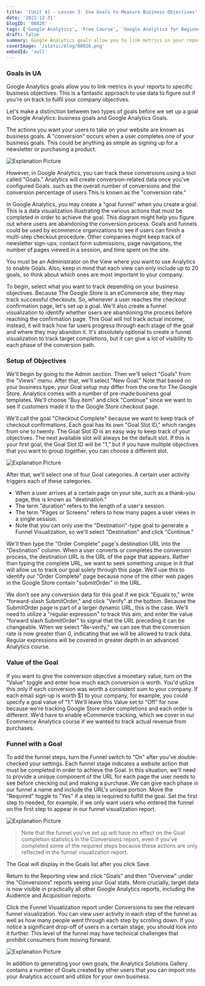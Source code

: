 ```yaml
---
title: '[Unit 4] - Lesson 3: Use Goals to Measure Business Objectives'
date: '2021-12-31'
blogID: '00026'
tags: ['Google Analytics', 'Free Course', 'Google Analytics for Beginners']
draft: false
summary: Google Analytics goals allow you to link metrics in your reports to specific business objectives. This is a fantastic approach to use data to figure out if you're on track to fulfil your company objectives.
coverImage: '/static/blog/00026.png'
embedId: 'null'
---
```


### Goals in UA

Google Analytics goals allow you to link metrics in your reports to specific business objectives. This is a fantastic approach to use data to figure out if you're on track to fulfil your company objectives.

Let's make a distinction between two types of goals before we set up a goal in Google Analytics: business goals and Google Analytics Goals.

The actions you want your users to take on your website are known as business goals. A "conversion" occurs when a user completes one of your business goals. This could be anything as simple as signing up for a newsletter or purchasing a product.

![Explanation Picture](/static/blog/00026_1.png)

However, in Google Analytics, you can track these conversions using a tool called "Goals." Analytics will create conversion-related data once you've configured Goals. such as the overall number of conversions and the conversion percentage of users This is known as the "conversion rate."

In Google Analytics, you may create a "goal funnel" when you create a goal. This is a data visualization illustrating the various actions that must be completed in order to achieve the goal. This diagram might help you figure out where users are abandoning the conversion process. Goals and funnels could be used by ecommerce organizations to see if users can finish a multi-step checkout procedure. Other companies might keep track of newsletter sign-ups, contact form submissions, page navigations, the number of pages viewed in a session, and time spent on the site.

You must be an Administrator on the View where you want to use Analytics to enable Goals. Also, keep in mind that each view can only include up to 20 goals, so think about which ones are most important to your company.

To begin, select what you want to track depending on your business objectives. Because The Google Store is an eCommerce site, they may track successful checkouts. So, whenever a user reaches the checkout confirmation page, let's set up a goal. We'll also create a funnel visualization to identify whether users are abandoning the process before reaching the confirmation page. This Goal will not track actual income; instead, it will track how far users progress through each stage of the goal and where they may abandon it. It's absolutely optional to create a funnel visualization to track target completions, but it can give a lot of visibility to each phase of the conversion path.

### Setup of Objectives

We'll begin by going to the Admin section. Then we'll select "Goals" from the "Views" menu. After that, we'll select "New Goal." Note that based on your business type, your Goal setup may differ from the one for The Google Store. Analytics comes with a number of pre-made business goal templates. We'll choose "Buy item" and click "Continue" since we want to see if customers made it to the Google Store checkout page.

We'll call the goal "Checkout Complete" because we want to keep track of checkout confirmations. Each goal has its own "Goal Slot ID," which ranges from one to twenty. The Goal Slot ID is an easy way to keep track of your objectives. The next available slot will always be the default slot. If this is your first goal, the Goal Slot ID will be "1," but if you have multiple objectives that you want to group together, you can choose a different slot.

![Explanation Picture](/static/blog/00026_2.png)

After that, we'll select one of four Goal categories. A certain user activity triggers each of these categories.

- When a user arrives at a certain page on your site, such as a thank-you page, this is known as "destination."
- The term "duration" refers to the length of a user's session.
- The term "Pages or Screens" refers to how many pages a user views in a single session.
- Note that you can only use the "Destination"-type goal to generate a Funnel Visualization, so we'll select "Destination" and click "Continue."

We'll then type the "Order Complete" page's destination URL into the "Destination" column. When a user converts or completes the conversion process, the destination URL is the URL of the page that appears. Rather than typing the complete URL, we want to seek something unique in it that will allow us to track our goal solely through this page. We'll use this to identify our "Order Complete" page because none of the other web pages in the Google Store contain "submitOrder" in the URL.

We don't see any conversion data for this goal if we pick "Equals to," write "forward-slash SubmitOrder," and click "Verify" at the bottom. Because the SubmitOrder page is part of a larger dynamic URL, this is the case. We'll need to utilize a "regular expression" to track this aim, and enter the value "forward slash SubmitOrder" to signal that the URL preceding it can be changeable. When we select "Re-verify," we can see that the conversion rate is now greater than 0, indicating that we will be allowed to track data. Regular expressions will be covered in greater depth in an advanced Analytics course.

### Value of the Goal

If you want to give the conversion objective a monetary value, turn on the "Value" toggle and enter how much each conversion is worth. You'd utilize this only if each conversion was worth a consistent sum to your company. If each email sign-up is worth $1 to your company, for example, you could specify a goal value of "1." We'll leave this Value set to "Off" for now because we're tracking Google Store order completions and each order is different. We'd have to enable eCommerce tracking, which we cover in our Ecommerce Analytics course if we wanted to track actual revenue from purchases.

### Funnel with a Goal

To add the funnel steps, turn the Funnel switch to "On" after you've double-checked your settings. Each funnel stage indicates a website action that must be completed in order to achieve the Goal. In this situation, we'll need to provide a unique component of the URL for each page the user needs to see before checking out and making a purchase. We can give each phase in our funnel a name and include the URL's unique portion. Move the "Required" toggle to "Yes" if a step is required to fulfill the goal. Set the first step to needed, for example, if we only want users who entered the funnel on the first step to appear in our funnel visualization report.

![Explanation Picture](/static/blog/00026_3.png)

> Note that the funnel you've set up will have no effect on the Goal completion statistics in the Conversions report, even if you've completed some of the required steps because these actions are only reflected in the funnel visualization report.

The Goal will display in the Goals list after you click Save.

Return to the Reporting view and click "Goals" and then "Overview" under the "Conversions" reports seeing your Goal stats. More crucially, target data is now visible in practically all other Google Analytics reports, including the Audience and Acquisition reports.

Click the Funnel Visualization report under Conversions to see the relevant funnel visualization. You can view user activity in each step of the funnel as well as how many people went through each step by scrolling down. If you notice a significant drop-off of users in a certain stage, you should look into it further. This level of the funnel may have technical challenges that prohibit consumers from moving forward.

![Explanation Picture](/static/blog/00026_4.png)

In addition to generating your own goals, the Analytics Solutions Gallery contains a number of Goals created by other users that you can import into your Analytics account and utilize for your own business.
